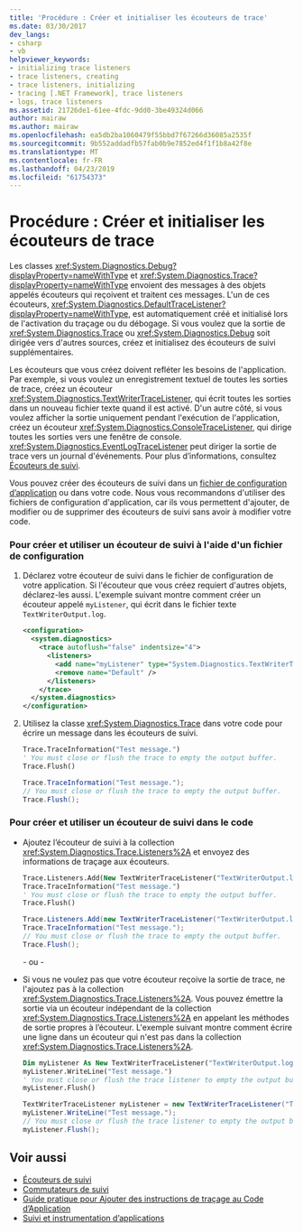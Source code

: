 ```yaml
---
title: 'Procédure : Créer et initialiser les écouteurs de trace'
ms.date: 03/30/2017
dev_langs:
- csharp
- vb
helpviewer_keywords:
- initializing trace listeners
- trace listeners, creating
- trace listeners, initializing
- tracing [.NET Framework], trace listeners
- logs, trace listeners
ms.assetid: 21726de1-61ee-4fdc-9dd0-3be49324d066
author: mairaw
ms.author: mairaw
ms.openlocfilehash: ea5db2ba1060479f55bbd7f67266d36085a2535f
ms.sourcegitcommit: 9b552addadfb57fab0b9e7852ed4f1f1b8a42f8e
ms.translationtype: MT
ms.contentlocale: fr-FR
ms.lasthandoff: 04/23/2019
ms.locfileid: "61754373"
---
```

# <a name="how-to-create-and-initialize-trace-listeners"></a>Procédure : Créer et initialiser les écouteurs de trace

Les classes <xref:System.Diagnostics.Debug?displayProperty=nameWithType> et <xref:System.Diagnostics.Trace?displayProperty=nameWithType> envoient des messages à des objets appelés écouteurs qui reçoivent et traitent ces messages. L'un de ces écouteurs, <xref:System.Diagnostics.DefaultTraceListener?displayProperty=nameWithType>, est automatiquement créé et initialisé lors de l'activation du traçage ou du débogage. Si vous voulez que la sortie de <xref:System.Diagnostics.Trace> ou <xref:System.Diagnostics.Debug> soit dirigée vers d'autres sources, créez et initialisez des écouteurs de suivi supplémentaires.

Les écouteurs que vous créez doivent refléter les besoins de l'application. Par exemple, si vous voulez un enregistrement textuel de toutes les sorties de trace, créez un écouteur <xref:System.Diagnostics.TextWriterTraceListener>, qui écrit toutes les sorties dans un nouveau fichier texte quand il est activé. D'un autre côté, si vous voulez afficher la sortie uniquement pendant l'exécution de l'application, créez un écouteur <xref:System.Diagnostics.ConsoleTraceListener>, qui dirige toutes les sorties vers une fenêtre de console. <xref:System.Diagnostics.EventLogTraceListener> peut diriger la sortie de trace vers un journal d'événements. Pour plus d’informations, consultez [Écouteurs de suivi](../../../docs/framework/debug-trace-profile/trace-listeners.md).

Vous pouvez créer des écouteurs de suivi dans un [fichier de configuration d’application](../../../docs/framework/configure-apps/index.md) ou dans votre code. Nous vous recommandons d'utiliser des fichiers de configuration d'application, car ils vous permettent d'ajouter, de modifier ou de supprimer des écouteurs de suivi sans avoir à modifier votre code.

### <a name="to-create-and-use-a-trace-listener-by-using-a-configuration-file"></a>Pour créer et utiliser un écouteur de suivi à l'aide d'un fichier de configuration

1. Déclarez votre écouteur de suivi dans le fichier de configuration de votre application. Si l'écouteur que vous créez requiert d'autres objets, déclarez-les aussi. L'exemple suivant montre comment créer un écouteur appelé `myListener`, qui écrit dans le fichier texte `TextWriterOutput.log`.

    ```xml
    <configuration>
      <system.diagnostics>
        <trace autoflush="false" indentsize="4">
          <listeners>
            <add name="myListener" type="System.Diagnostics.TextWriterTraceListener" initializeData="TextWriterOutput.log" />
            <remove name="Default" />
          </listeners>
        </trace>
      </system.diagnostics>
    </configuration>
    ```

2. Utilisez la classe <xref:System.Diagnostics.Trace> dans votre code pour écrire un message dans les écouteurs de suivi.

    ```vb
    Trace.TraceInformation("Test message.")
    ' You must close or flush the trace to empty the output buffer.
    Trace.Flush()
    ```

    ```csharp
    Trace.TraceInformation("Test message.");
    // You must close or flush the trace to empty the output buffer.
    Trace.Flush();
    ```

### <a name="to-create-and-use-a-trace-listener-in-code"></a>Pour créer et utiliser un écouteur de suivi dans le code

- Ajoutez l’écouteur de suivi à la collection <xref:System.Diagnostics.Trace.Listeners%2A> et envoyez des informations de traçage aux écouteurs.

    ```vb
    Trace.Listeners.Add(New TextWriterTraceListener("TextWriterOutput.log", "myListener"))
    Trace.TraceInformation("Test message.")
    ' You must close or flush the trace to empty the output buffer.
    Trace.Flush()
    ```

    ```csharp
    Trace.Listeners.Add(new TextWriterTraceListener("TextWriterOutput.log", "myListener"));
    Trace.TraceInformation("Test message.");
    // You must close or flush the trace to empty the output buffer.
    Trace.Flush();
    ```

    \- ou -

- Si vous ne voulez pas que votre écouteur reçoive la sortie de trace, ne l'ajoutez pas à la collection <xref:System.Diagnostics.Trace.Listeners%2A>. Vous pouvez émettre la sortie via un écouteur indépendant de la collection <xref:System.Diagnostics.Trace.Listeners%2A> en appelant les méthodes de sortie propres à l’écouteur. L'exemple suivant montre comment écrire une ligne dans un écouteur qui n'est pas dans la collection <xref:System.Diagnostics.Trace.Listeners%2A>.

    ```vb
    Dim myListener As New TextWriterTraceListener("TextWriterOutput.log", "myListener")
    myListener.WriteLine("Test message.")
    ' You must close or flush the trace listener to empty the output buffer.
    myListener.Flush()
    ```

    ```csharp
    TextWriterTraceListener myListener = new TextWriterTraceListener("TextWriterOutput.log", "myListener");
    myListener.WriteLine("Test message.");
    // You must close or flush the trace listener to empty the output buffer.
    myListener.Flush();
    ```

## <a name="see-also"></a>Voir aussi

- [Écouteurs de suivi](../../../docs/framework/debug-trace-profile/trace-listeners.md)
- [Commutateurs de suivi](../../../docs/framework/debug-trace-profile/trace-switches.md)
- [Guide pratique pour Ajouter des instructions de traçage au Code d’Application](../../../docs/framework/debug-trace-profile/how-to-add-trace-statements-to-application-code.md)
- [Suivi et instrumentation d’applications](../../../docs/framework/debug-trace-profile/tracing-and-instrumenting-applications.md)
